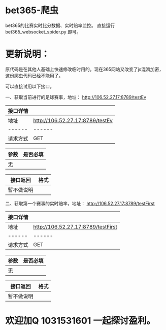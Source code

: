 # bet365-爬虫
bet365的比赛实时比分数据、实时赔率监控。
直接运行bet365_websocket_spider.py 即可。








# 更新说明：

原代码是在其他人基础上快速修改临时用的。现在365网站又改变了js混淆加密，这份爬虫代码已经不能用了。


可以直接试用以下接口。


一、获取当前进行的足球赛事，地址： http://106.52.27.17:8789/testEv

| 接口详情 |  |
| ------ | ------ |
| 地址 | http://106.52.27.17:8789/testEv |
| ------ | ------ |
| 请求方式 | GET |


| 参数 | 是否必填 |
| ------ | ------ |
| 无 |  |

| 接口返回 | 格式 |
| ------ | ------ |
| 暂不做说明|  |



二、获取第一个赛事的实时赔率，地址： http://106.52.27.17:8789/testFirst

| 接口详情 |  |
| ------ | ------ |
| 地址 | http://106.52.27.17:8789/testFirst |
| ------ | ------ |
| 请求方式 | GET |


| 参数 | 是否必填 |
| ------ | ------ |
| 无 |  |

| 接口返回 | 格式 |
| ------ | ------ |
| 暂不做说明|  |



# 欢迎加Q 1031531601 一起探讨盈利。



